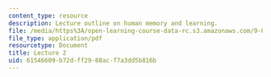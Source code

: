 ```yaml
---
content_type: resource
description: Lecture outline on human memory and learning.
file: /media/https%3A/open-learning-course-data-rc.s3.amazonaws.com/9-081-human-memory-and-learning-fall-2002/61546609b72dff2988acf7a3dd5b816b_lecnote2.pdf
file_type: application/pdf
resourcetype: Document
title: Lecture 2
uid: 61546609-b72d-ff29-88ac-f7a3dd5b816b
---
```

